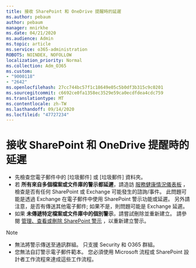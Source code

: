 ```yaml
---
title: 接收 SharePoint 和 OneDrive 提醒時的延遲
ms.author: pebaum
author: pebaum
manager: mnirkhe
ms.date: 04/21/2020
ms.audience: Admin
ms.topic: article
ms.service: o365-administration
ROBOTS: NOINDEX, NOFOLLOW
localization_priority: Normal
ms.collection: Adm_O365
ms.custom:
- "9000118"
- "2642"
ms.openlocfilehash: 27cc744bc57f1c18649e05c5b0df3b315c9c0201
ms.sourcegitcommit: c6692ce0fa1358ec3529e59ca0ecdfdea4cdc759
ms.translationtype: MT
ms.contentlocale: zh-TW
ms.lasthandoff: 09/14/2020
ms.locfileid: "47727234"
---
```

# <a name="delays-in-receiving-sharepoint-and-onedrive-alerts"></a>接收 SharePoint 和 OneDrive 提醒時的延遲

- 先檢查您電子郵件中的 [垃圾郵件] 或 [垃圾郵件] 資料夾。
- 若 **所有來自多個檔案或文件庫的警示都延遲**，請造訪 [服務健康情況儀表板](https://portal.office.com/adminportal/home?ref=/servicehealth) ，檢查是否有任何 SharePoint 或 Exchange 可能發生的諮詢/事件。 此問題可能是透過 Exchange 在電子郵件中使用 SharePoint 警示功能或延遲。 另外請注意，是否有傳送其他電子郵件; 如果不是，則問題可能是 Exchange 延遲。
- 如果 **未傳遞特定檔案或文件庫中的個別警示**，請嘗試刪除並重新建立。 請參閱 [管理、查看或刪除 SharePoint 警示](https://support.microsoft.com/office/99dfb19c-9a90-4a8c-aba1-aa8c8afb0de2) ，以重新建立警示。

> [!NOTE]
> - 無法將警示傳送至通訊群組。 只支援 Security 和 O365 群組。
> - 您無法自訂警示電子郵件範本。 您必須使用 Microsoft 流程或 SharePoint 設計者工作流程來達成這些工作流程。
